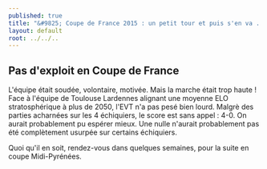 ```yaml
---
published: true
title: "&#9825; Coupe de France 2015 : un petit tour et puis s'en va ..."
layout: default
root: ../../..
---
```


## Pas d'exploit en Coupe de France

L'équipe était soudée, volontaire, motivée. Mais la marche était trop haute ! Face à l'équipe de Toulouse Lardennes alignant une moyenne ELO stratosphérique à plus de 2050, l'EVT n'a pas pesé bien lourd. Malgrè des parties acharnées sur les 4 échiquiers, le score est sans appel : 4-0. On aurait probablement pu espérer mieux. Une nulle n'aurait probablement pas été complètement usurpée sur certains échiquiers. 

Quoi qu'il en soit, rendez-vous dans quelques semaines, pour la suite en coupe Midi-Pyrénées.
